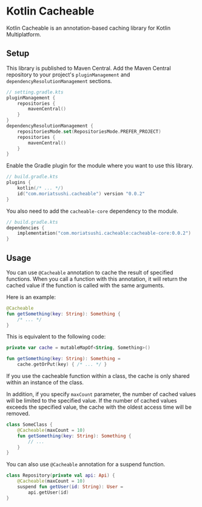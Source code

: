 # Kotlin Cacheable

Kotlin Cacheable is an annotation-based caching library for Kotlin Multiplatform.

## Setup

This library is published to Maven Central.
Add the Maven Central repository to your project's `pluginManagement` and
`dependencyResolutionManagement` sections.

```kotlin
// setting.gradle.kts
pluginManagement {
    repositories {
        mavenCentral()
    }
}
dependencyResolutionManagement {
    repositoriesMode.set(RepositoriesMode.PREFER_PROJECT)
    repositories {
        mavenCentral()
    }
}
```

Enable the Gradle plugin for the module where you want to use this library.

```kotlin
// build.gradle.kts
plugins {
    kotlin(/* ... */)
    id("com.moriatsushi.cacheable") version "0.0.2"
}
```

You also need to add the `cacheable-core` dependency to the module.

```kotlin
// build.gradle.kts
dependencies {
    implementation("com.moriatsushi.cacheable:cacheable-core:0.0.2")
}
```

## Usage

You can use `@Cacheable` annotation to cache the result of specified functions.
When you call a function with this annotation, it will return the cached value if the function is
called with the same arguments.

Here is an example:

```kotlin
@Cacheable
fun getSomething(key: String): Something {
    /* ... */
}
```

This is equivalent to the following code:

```kotlin
private var cache = mutableMapOf<String, Something>()

fun getSomething(key: String): Something =
    cache.getOrPut(key) { /* ... */ }
```

If you use the cacheable function within a class, the cache is only shared within an instance of the
class.

In addition, if you specify `maxCount` parameter, the number of cached values will be limited to the
specified value.
If the number of cached values exceeds the specified value, the cache with the oldest access time
will be removed.

```kotlin
class SomeClass {
    @Cacheable(maxCount = 10)
    fun getSomething(key: String): Something {
        // ...
    }
}
```

You can also use `@Cacheable` annotation for a suspend function.

```kotlin
class Repository(private val api: Api) {
    @Cacheable(maxCount = 10)
    suspend fun getUser(id: String): User =
        api.getUser(id)
}
```
